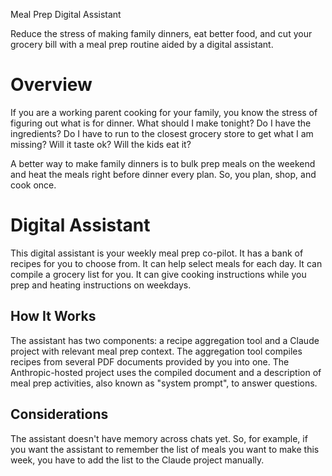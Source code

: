 Meal Prep Digital Assistant

Reduce the stress of making family dinners, eat better food, and cut your grocery bill with a meal prep routine aided by a digital assistant.

# Overview
If you are a working parent cooking for your family, you know the stress of figuring out what is for dinner. What should I make tonight? Do I have the ingredients? Do I have to run to the closest grocery store to get what I am missing? Will it taste ok? Will the kids eat it?

A better way to make family dinners is to bulk prep meals on the weekend and heat the meals right before dinner every plan. So, you plan, shop, and cook once.


# Digital Assistant

This digital assistant is your weekly meal prep co-pilot. It has a bank of recipes for you to choose from. It can help select meals for each day. It can compile a grocery list for you. It can give cooking instructions while you prep and heating instructions on weekdays.


## How It Works
The assistant has two components: a recipe aggregation tool and a Claude project with relevant meal prep context. The aggregation tool compiles recipes from several PDF documents provided by you into one. The Anthropic-hosted project uses the compiled document and a description of meal prep activities, also known as "system prompt", to answer questions.

## Considerations
The assistant doesn't have memory across chats yet. So, for example, if you want the assistant to remember the list of meals you want to make this week, you have to add the list to the Claude project manually.
